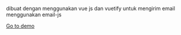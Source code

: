 dibuat dengan menggunakan vue js dan vuetify untuk mengirim email menggunakan email-js

[Go to demo](https://tastes-al-muslim.netlify.app/)
